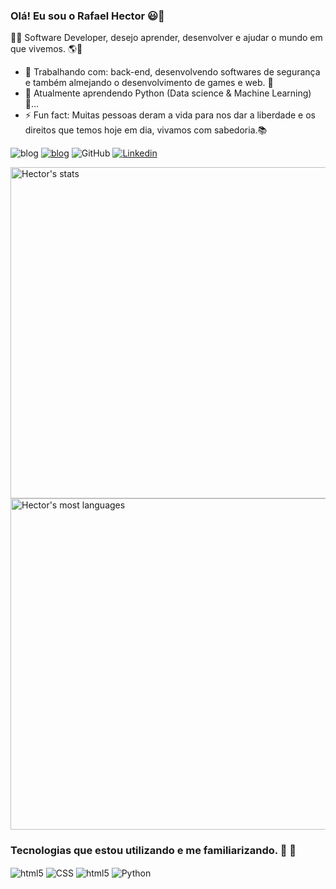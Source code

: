 ### Olá! Eu sou o Rafael Hector 😃👋
🐱‍👤 Software Developer, desejo aprender, desenvolver e ajudar o mundo em que vivemos. 🌎🤝

- 🔭 Trabalhando com: back-end, desenvolvendo softwares de segurança e também almejando o desenvolvimento de games e web. 🌌
- 🌱 Atualmente aprendendo Python (Data science & Machine Learning) 🐍...
- ⚡ Fun fact: Muitas pessoas deram a vida para nos dar a liberdade e os direitos que temos hoje em dia, vivamos com sabedoria.📚

![blog](https://img.shields.io/badge/Discord-7289DA?style=for-the-badge&logo=discord&logoColor=white)
[![blog](https://img.shields.io/badge/Spotify-1ED760?&style=for-the-badge&logo=spotify&logoColor=white)](https://open.spotify.com/user/l689gawtrintlaz5n3na3f1gk)
![GitHub](https://img.shields.io/badge/GitHub-100000?style=for-the-badge&logo=github&logoColor=white](https://github.com/RafaelHector)) 
[![Linkedin](https://img.shields.io/badge/LinkedIn-0077B5?style=for-the-badge&logo=linkedin&logoColor=white)](https://www.linkedin.com/in/rafaelhector/)

<img width="530em" src="https://github-readme-stats.vercel.app/api?username=RafaelHector&show_icons=true&theme=vision-friendly-dark" alt="Hector's stats"/>
<img width="530em" src="https://github-readme-stats.vercel.app/api/top-langs/?username=RafaelHector&layout=compact&theme=vision-friendly-dark" alt="Hector's most languages"/>
</p>

### Tecnologias que estou utilizando e me familiarizando. 🚀 🤯

<div style="display: inline_block">
    <img align="center" alt="html5" src="https://img.shields.io/badge/HTML5-E34F26?style=for-the-badge&logo=html5&logoColor=white"/>
    <img align="center" alt="CSS" src=https://img.shields.io/badge/CSS3-1572B6?style=for-the-badge&logo=css3&logoColor=white/>
    <img align="center" alt="html5" src=https://img.shields.io/badge/JavaScript-323330?style=for-the-badge&logo=javascript&logoColor=F7DF1E/>
    <img align="center" alt="Python" src=https://img.shields.io/badge/Python-14354C?style=for-the-badge&logo=python&logoColor=white/>
<div/><br/>

  
